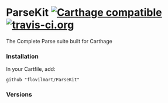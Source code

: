 # ParseKit [![Carthage compatible](https://img.shields.io/badge/Carthage-compatible-4BC51D.svg?style=flat)](https://github.com/Carthage/Carthage) [![travis-ci.org](https://travis-ci.org/flovilmart/ParseKit.svg?branch=master)](https://travis-ci.org/flovilmart/ParseKit.svg?branch=master)
The Complete Parse suite built for Carthage

### Installation
In your Cartfile, add:

`github "flovilmart/ParseKit"`

### Versions

